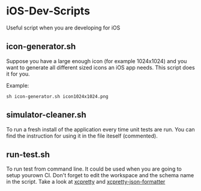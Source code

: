 # iOS-Dev-Scripts
Useful script when you are developing for iOS

## icon-generator.sh
Suppose you have a large enough icon (for example 1024x1024) and you want to generate all different sized icons an iOS app needs. This script does it for you.

Example:

`sh icon-generator.sh icon1024x1024.png`

## simulator-cleaner.sh
To run a fresh install of the application every time unit tests are run.
You can find the instruction for using it in the file iteself (commented).

## run-test.sh
To run test from command line. It could be used when you are going to setup yourown CI. Don't forget to edit the workspace and the schema name in the script. Take a look at [xcpretty](https://github.com/supermarin/xcpretty) and [xcpretty-json-formatter](https://github.com/marcelofabri/xcpretty-json-formatter)
